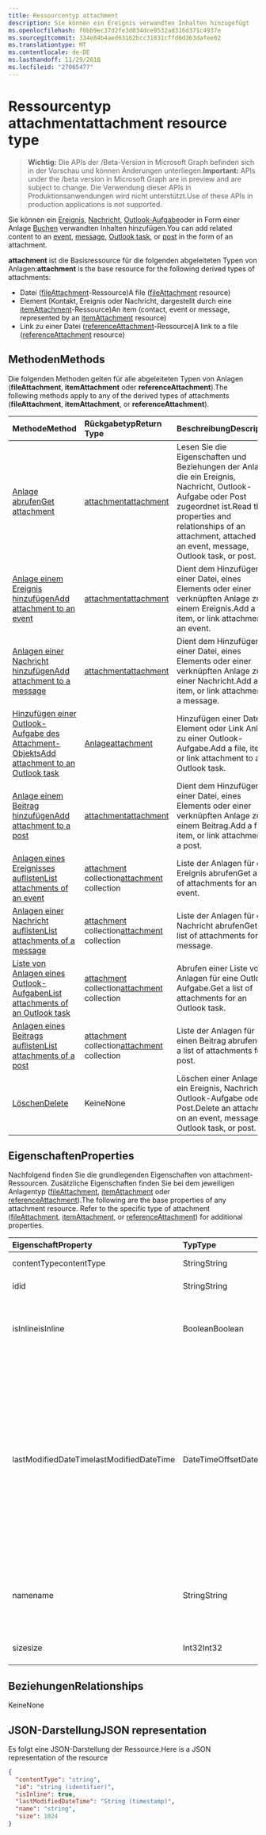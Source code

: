 ```yaml
---
title: Ressourcentyp attachment
description: Sie können ein Ereignis verwandten Inhalten hinzugefügt
ms.openlocfilehash: f0bb9ec37d2fe3d034dce9532ad316d371c4937e
ms.sourcegitcommit: 334e84b4aed63162bcc31831cffd6d363dafee02
ms.translationtype: MT
ms.contentlocale: de-DE
ms.lasthandoff: 11/29/2018
ms.locfileid: "27065477"
---
```

# <a name="attachment-resource-type"></a><span data-ttu-id="b7205-103">Ressourcentyp attachment</span><span class="sxs-lookup"><span data-stu-id="b7205-103">attachment resource type</span></span>

> <span data-ttu-id="b7205-104">**Wichtig:** Die APIs der /Beta-Version in Microsoft Graph befinden sich in der Vorschau und können Änderungen unterliegen.</span><span class="sxs-lookup"><span data-stu-id="b7205-104">**Important:** APIs under the /beta version in Microsoft Graph are in preview and are subject to change.</span></span> <span data-ttu-id="b7205-105">Die Verwendung dieser APIs in Produktionsanwendungen wird nicht unterstützt.</span><span class="sxs-lookup"><span data-stu-id="b7205-105">Use of these APIs in production applications is not supported.</span></span>

<span data-ttu-id="b7205-106">Sie können ein [Ereignis](../resources/event.md), [Nachricht](../resources/message.md), [Outlook-Aufgabe](../resources/outlooktask.md)oder in Form einer Anlage [Buchen](../resources/post.md) verwandten Inhalten hinzufügen.</span><span class="sxs-lookup"><span data-stu-id="b7205-106">You can add related content to an [event](../resources/event.md), [message](../resources/message.md), [Outlook task](../resources/outlooktask.md), or [post](../resources/post.md) in the form of an attachment.</span></span>

<span data-ttu-id="b7205-107">**attachment** ist die Basisressource für die folgenden abgeleiteten Typen von Anlagen:</span><span class="sxs-lookup"><span data-stu-id="b7205-107">**attachment** is the base resource for the following derived types of attachments:</span></span>

* <span data-ttu-id="b7205-108">Datei ([fileAttachment](../resources/fileattachment.md)-Ressource)</span><span class="sxs-lookup"><span data-stu-id="b7205-108">A file ([fileAttachment](../resources/fileattachment.md) resource)</span></span>
* <span data-ttu-id="b7205-109">Element (Kontakt, Ereignis oder Nachricht, dargestellt durch eine [itemAttachment](../resources/itemattachment.md)-Ressource)</span><span class="sxs-lookup"><span data-stu-id="b7205-109">An item (contact, event or message, represented by an [itemAttachment](../resources/itemattachment.md) resource)</span></span>
* <span data-ttu-id="b7205-110">Link zu einer Datei ([referenceAttachment](../resources/referenceattachment.md)-Ressource)</span><span class="sxs-lookup"><span data-stu-id="b7205-110">A link to a file ([referenceAttachment](../resources/referenceattachment.md) resource)</span></span>

## <a name="methods"></a><span data-ttu-id="b7205-111">Methoden</span><span class="sxs-lookup"><span data-stu-id="b7205-111">Methods</span></span>

<span data-ttu-id="b7205-112">Die folgenden Methoden gelten für alle abgeleiteten Typen von Anlagen (**fileAttachment**, **itemAttachment** oder **referenceAttachment**).</span><span class="sxs-lookup"><span data-stu-id="b7205-112">The following methods apply to any of the derived types of attachments (**fileAttachment**, **itemAttachment**, or **referenceAttachment**).</span></span>

| <span data-ttu-id="b7205-113">Methode</span><span class="sxs-lookup"><span data-stu-id="b7205-113">Method</span></span>       | <span data-ttu-id="b7205-114">Rückgabetyp</span><span class="sxs-lookup"><span data-stu-id="b7205-114">Return Type</span></span>  |<span data-ttu-id="b7205-115">Beschreibung</span><span class="sxs-lookup"><span data-stu-id="b7205-115">Description</span></span>|
|:---------------|:--------|:----------|
|[<span data-ttu-id="b7205-116">Anlage abrufen</span><span class="sxs-lookup"><span data-stu-id="b7205-116">Get attachment</span></span>](../api/attachment-get.md) | [<span data-ttu-id="b7205-117">attachment</span><span class="sxs-lookup"><span data-stu-id="b7205-117">attachment</span></span>](attachment.md) |<span data-ttu-id="b7205-118">Lesen Sie die Eigenschaften und Beziehungen der Anlage, die ein Ereignis, Nachricht, Outlook-Aufgabe oder Post zugeordnet ist.</span><span class="sxs-lookup"><span data-stu-id="b7205-118">Read the properties and relationships of an attachment, attached to an event, message, Outlook task, or post.</span></span>|
|[<span data-ttu-id="b7205-119">Anlage einem Ereignis hinzufügen</span><span class="sxs-lookup"><span data-stu-id="b7205-119">Add attachment to an event</span></span>](../api/event-post-attachments.md) | [<span data-ttu-id="b7205-120">attachment</span><span class="sxs-lookup"><span data-stu-id="b7205-120">attachment</span></span>](attachment.md) |<span data-ttu-id="b7205-121">Dient dem Hinzufügen einer Datei, eines Elements oder einer verknüpften Anlage zu einem Ereignis.</span><span class="sxs-lookup"><span data-stu-id="b7205-121">Add a file, item, or link attachment to an event.</span></span>|
|[<span data-ttu-id="b7205-122">Anlagen einer Nachricht hinzufügen</span><span class="sxs-lookup"><span data-stu-id="b7205-122">Add attachment to a message</span></span>](../api/message-post-attachments.md) | [<span data-ttu-id="b7205-123">attachment</span><span class="sxs-lookup"><span data-stu-id="b7205-123">attachment</span></span>](attachment.md) |<span data-ttu-id="b7205-124">Dient dem Hinzufügen einer Datei, eines Elements oder einer verknüpften Anlage zu einer Nachricht.</span><span class="sxs-lookup"><span data-stu-id="b7205-124">Add a file, item, or link attachment to a message.</span></span>|
|[<span data-ttu-id="b7205-125">Hinzufügen einer Outlook-Aufgabe des Attachment-Objekts</span><span class="sxs-lookup"><span data-stu-id="b7205-125">Add attachment to an Outlook task</span></span>](../api/outlooktask-post-attachments.md) | [<span data-ttu-id="b7205-126">Anlage</span><span class="sxs-lookup"><span data-stu-id="b7205-126">attachment</span></span>](attachment.md) |<span data-ttu-id="b7205-127">Hinzufügen einer Datei, Element oder Link Anlage zu einer Outlook-Aufgabe.</span><span class="sxs-lookup"><span data-stu-id="b7205-127">Add a file, item, or link attachment to an Outlook task.</span></span>|
|[<span data-ttu-id="b7205-128">Anlage einem Beitrag hinzufügen</span><span class="sxs-lookup"><span data-stu-id="b7205-128">Add attachment to a post</span></span>](../api/post-post-attachments.md) | [<span data-ttu-id="b7205-129">attachment</span><span class="sxs-lookup"><span data-stu-id="b7205-129">attachment</span></span>](attachment.md) |<span data-ttu-id="b7205-130">Dient dem Hinzufügen einer Datei, eines Elements oder einer verknüpften Anlage zu einem Beitrag.</span><span class="sxs-lookup"><span data-stu-id="b7205-130">Add a file, item, or link attachment to a post.</span></span>|
|[<span data-ttu-id="b7205-131">Anlagen eines Ereignisses auflisten</span><span class="sxs-lookup"><span data-stu-id="b7205-131">List attachments of an event</span></span>](../api/event-list-attachments.md) | <span data-ttu-id="b7205-132">[attachment](attachment.md) collection</span><span class="sxs-lookup"><span data-stu-id="b7205-132">[attachment](attachment.md) collection</span></span> | <span data-ttu-id="b7205-133">Liste der Anlagen für ein Ereignis abrufen</span><span class="sxs-lookup"><span data-stu-id="b7205-133">Get a list of attachments for an event.</span></span> |
|[<span data-ttu-id="b7205-134">Anlagen einer Nachricht auflisten</span><span class="sxs-lookup"><span data-stu-id="b7205-134">List attachments of a message</span></span>](../api/message-list-attachments.md) | <span data-ttu-id="b7205-135">[attachment](attachment.md) collection</span><span class="sxs-lookup"><span data-stu-id="b7205-135">[attachment](attachment.md) collection</span></span> | <span data-ttu-id="b7205-136">Liste der Anlagen für eine Nachricht abrufen</span><span class="sxs-lookup"><span data-stu-id="b7205-136">Get a list of attachments for a message.</span></span> |
|[<span data-ttu-id="b7205-137">Liste von Anlagen eines Outlook-Aufgaben</span><span class="sxs-lookup"><span data-stu-id="b7205-137">List attachments of an Outlook task</span></span>](../api/outlooktask-list-attachments.md) | <span data-ttu-id="b7205-138">[attachment](attachment.md) collection</span><span class="sxs-lookup"><span data-stu-id="b7205-138">[attachment](attachment.md) collection</span></span> | <span data-ttu-id="b7205-139">Abrufen einer Liste von Anlagen für eine Outlook-Aufgabe.</span><span class="sxs-lookup"><span data-stu-id="b7205-139">Get a list of attachments for an Outlook task.</span></span> |
|[<span data-ttu-id="b7205-140">Anlagen eines Beitrags auflisten</span><span class="sxs-lookup"><span data-stu-id="b7205-140">List attachments of a post</span></span>](../api/post-list-attachments.md) | <span data-ttu-id="b7205-141">[attachment](attachment.md) collection</span><span class="sxs-lookup"><span data-stu-id="b7205-141">[attachment](attachment.md) collection</span></span> | <span data-ttu-id="b7205-142">Liste der Anlagen für einen Beitrag abrufen</span><span class="sxs-lookup"><span data-stu-id="b7205-142">Get a list of attachments for a post.</span></span> |
|[<span data-ttu-id="b7205-143">Löschen</span><span class="sxs-lookup"><span data-stu-id="b7205-143">Delete</span></span>](../api/attachment-delete.md) | <span data-ttu-id="b7205-144">Keine</span><span class="sxs-lookup"><span data-stu-id="b7205-144">None</span></span> |<span data-ttu-id="b7205-145">Löschen einer Anlage auf ein Ereignis, Nachricht, Outlook-Aufgabe oder Post.</span><span class="sxs-lookup"><span data-stu-id="b7205-145">Delete an attachment on an event, message, Outlook task, or post.</span></span> |

## <a name="properties"></a><span data-ttu-id="b7205-146">Eigenschaften</span><span class="sxs-lookup"><span data-stu-id="b7205-146">Properties</span></span>

<span data-ttu-id="b7205-p102">Nachfolgend finden Sie die grundlegenden Eigenschaften von attachment-Ressourcen. Zusätzliche Eigenschaften finden Sie bei dem jeweiligen Anlagentyp ([fileAttachment](../resources/fileattachment.md), [itemAttachment](../resources/itemattachment.md) oder [referenceAttachment](../resources/referenceattachment.md)).</span><span class="sxs-lookup"><span data-stu-id="b7205-p102">The following are the base properties of any attachment resource. Refer to the specific type of attachment ([fileAttachment](../resources/fileattachment.md), [itemAttachment](../resources/itemattachment.md), or [referenceAttachment](../resources/referenceattachment.md)) for additional properties.</span></span>

| <span data-ttu-id="b7205-149">Eigenschaft</span><span class="sxs-lookup"><span data-stu-id="b7205-149">Property</span></span>     | <span data-ttu-id="b7205-150">Typ</span><span class="sxs-lookup"><span data-stu-id="b7205-150">Type</span></span>   |<span data-ttu-id="b7205-151">Beschreibung</span><span class="sxs-lookup"><span data-stu-id="b7205-151">Description</span></span>|
|:---------------|:--------|:----------|
|<span data-ttu-id="b7205-152">contentType</span><span class="sxs-lookup"><span data-stu-id="b7205-152">contentType</span></span>|<span data-ttu-id="b7205-153">String</span><span class="sxs-lookup"><span data-stu-id="b7205-153">String</span></span>|<span data-ttu-id="b7205-154">Der MIME-Typ.</span><span class="sxs-lookup"><span data-stu-id="b7205-154">The MIME type.</span></span>|
|<span data-ttu-id="b7205-155">id</span><span class="sxs-lookup"><span data-stu-id="b7205-155">id</span></span>|<span data-ttu-id="b7205-156">String</span><span class="sxs-lookup"><span data-stu-id="b7205-156">String</span></span>| <span data-ttu-id="b7205-157">Schreibgeschützt.</span><span class="sxs-lookup"><span data-stu-id="b7205-157">Read-only.</span></span>|
|<span data-ttu-id="b7205-158">isInline</span><span class="sxs-lookup"><span data-stu-id="b7205-158">isInline</span></span>|<span data-ttu-id="b7205-159">Boolean</span><span class="sxs-lookup"><span data-stu-id="b7205-159">Boolean</span></span>|<span data-ttu-id="b7205-160">`true`, wenn die Anlage eine Inlineanlage ist, andernfalls `false`.</span><span class="sxs-lookup"><span data-stu-id="b7205-160">`true` if the attachment is an inline attachment; otherwise, `false`.</span></span>|
|<span data-ttu-id="b7205-161">lastModifiedDateTime</span><span class="sxs-lookup"><span data-stu-id="b7205-161">lastModifiedDateTime</span></span>|<span data-ttu-id="b7205-162">DateTimeOffset</span><span class="sxs-lookup"><span data-stu-id="b7205-162">DateTimeOffset</span></span>|<span data-ttu-id="b7205-p103">Der Timestamp-Typ stellt die Datums- und Uhrzeitinformationen mithilfe des ISO 8601-Formats dar und wird immer in UTC-Zeit angegeben. Mitternacht UTC-Zeit am 1. Januar 2014 würde z. B. wie folgt aussehen: `'2014-01-01T00:00:00Z'`</span><span class="sxs-lookup"><span data-stu-id="b7205-p103">The Timestamp type represents date and time information using ISO 8601 format and is always in UTC time. For example, midnight UTC on Jan 1, 2014 would look like this: `'2014-01-01T00:00:00Z'`</span></span>|
|<span data-ttu-id="b7205-165">name</span><span class="sxs-lookup"><span data-stu-id="b7205-165">name</span></span>|<span data-ttu-id="b7205-166">String</span><span class="sxs-lookup"><span data-stu-id="b7205-166">String</span></span>|<span data-ttu-id="b7205-167">Der Anzeigename der Anlage.</span><span class="sxs-lookup"><span data-stu-id="b7205-167">The display name of the attachment.</span></span> <span data-ttu-id="b7205-168">Dies muss nicht der tatsächliche Dateiname sein.</span><span class="sxs-lookup"><span data-stu-id="b7205-168">This does not need to be the actual file name.</span></span>|
|<span data-ttu-id="b7205-169">size</span><span class="sxs-lookup"><span data-stu-id="b7205-169">size</span></span>|<span data-ttu-id="b7205-170">Int32</span><span class="sxs-lookup"><span data-stu-id="b7205-170">Int32</span></span>|<span data-ttu-id="b7205-171">Die Länge der Anlage in Byte.</span><span class="sxs-lookup"><span data-stu-id="b7205-171">The length of the attachment in bytes.</span></span>|

## <a name="relationships"></a><span data-ttu-id="b7205-172">Beziehungen</span><span class="sxs-lookup"><span data-stu-id="b7205-172">Relationships</span></span>
<span data-ttu-id="b7205-173">Keine</span><span class="sxs-lookup"><span data-stu-id="b7205-173">None</span></span>

## <a name="json-representation"></a><span data-ttu-id="b7205-174">JSON-Darstellung</span><span class="sxs-lookup"><span data-stu-id="b7205-174">JSON representation</span></span>

<span data-ttu-id="b7205-175">Es folgt eine JSON-Darstellung der Ressource.</span><span class="sxs-lookup"><span data-stu-id="b7205-175">Here is a JSON representation of the resource</span></span>

<!-- {
  "blockType": "resource",
  "optionalProperties": [

  ],
  "keyProperty": "id",
  "@odata.type": "microsoft.graph.attachment"
}-->

```json
{
  "contentType": "string",
  "id": "string (identifier)",
  "isInline": true,
  "lastModifiedDateTime": "String (timestamp)",
  "name": "string",
  "size": 1024
}

```


<!-- uuid: 8fcb5dbc-d5aa-4681-8e31-b001d5168d79
2015-10-25 14:57:30 UTC -->
<!-- {
  "type": "#page.annotation",
  "description": "attachment resource",
  "keywords": "",
  "section": "documentation",
  "tocPath": ""
}-->
